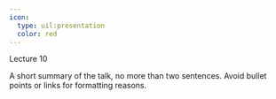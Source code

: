 ```yaml
---
icon:
  type: uil:presentation
  color: red
---   
```


Lecture 10

A short summary of the talk, no more than two sentences. Avoid bullet points or links for formatting reasons.